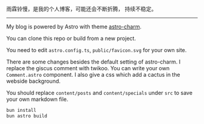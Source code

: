 雨霖铃慢，是我的个人博客，可能还会不断折腾， 持续不稳定。

---
My blog is powered by Astro with theme [astro-charm](https://github.com/Yuhanawa/astro-charm).

You can clone this repo or build from a new project.

You need to edit  `astro.config.ts`, `public/favicon.svg` for your own site.

There are some changes besides the default setting of astro-charm. I replace the giscus comment with twikoo. You can write your own `Comment.astro` component. I also give a css which add a cactus in the webside background.

You should replace `content/posts` and `content/specials` under `src` to save your own markdown file.

```sh
bun install
bun astro build
```

